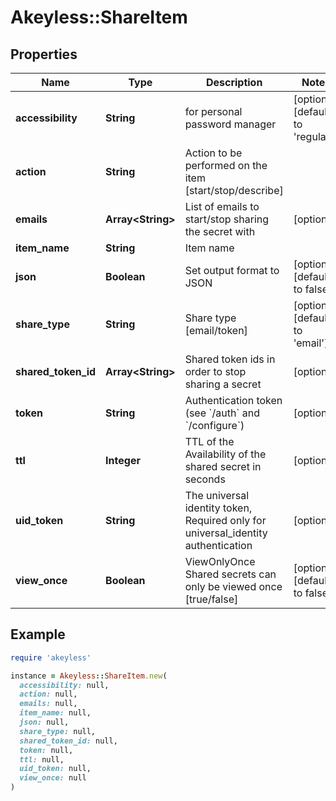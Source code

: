 # Akeyless::ShareItem

## Properties

| Name | Type | Description | Notes |
| ---- | ---- | ----------- | ----- |
| **accessibility** | **String** | for personal password manager | [optional][default to &#39;regular&#39;] |
| **action** | **String** | Action to be performed on the item [start/stop/describe] |  |
| **emails** | **Array&lt;String&gt;** | List of emails to start/stop sharing the secret with | [optional] |
| **item_name** | **String** | Item name |  |
| **json** | **Boolean** | Set output format to JSON | [optional][default to false] |
| **share_type** | **String** | Share type [email/token] | [optional][default to &#39;email&#39;] |
| **shared_token_id** | **Array&lt;String&gt;** | Shared token ids in order to stop sharing a secret | [optional] |
| **token** | **String** | Authentication token (see &#x60;/auth&#x60; and &#x60;/configure&#x60;) | [optional] |
| **ttl** | **Integer** | TTL of the Availability of the shared secret in seconds | [optional] |
| **uid_token** | **String** | The universal identity token, Required only for universal_identity authentication | [optional] |
| **view_once** | **Boolean** | ViewOnlyOnce Shared secrets can only be viewed once [true/false] | [optional][default to false] |

## Example

```ruby
require 'akeyless'

instance = Akeyless::ShareItem.new(
  accessibility: null,
  action: null,
  emails: null,
  item_name: null,
  json: null,
  share_type: null,
  shared_token_id: null,
  token: null,
  ttl: null,
  uid_token: null,
  view_once: null
)
```

